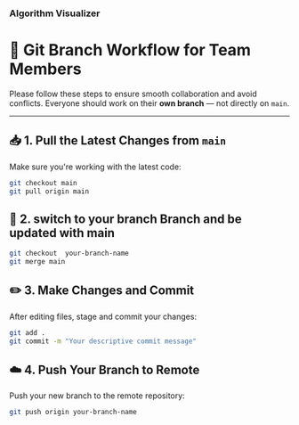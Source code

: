 ### Algorithm Visualizer
# 🚀 Git Branch Workflow for Team Members

Please follow these steps to ensure smooth collaboration and avoid conflicts. Everyone should work on their **own branch** — not directly on `main`.

---

## 📥 1. Pull the Latest Changes from `main`

Make sure you're working with the latest code:

```bash
git checkout main
git pull origin main
```

## 🌱 2. switch to your branch Branch and be updated with main
```bash
git checkout  your-branch-name
git merge main
```
## ✏️ 3. Make Changes and Commit
After editing files, stage and commit your changes:

```bash
git add .
git commit -m "Your descriptive commit message"
```
## ☁️ 4. Push Your Branch to Remote
Push your new branch to the remote repository:

```bash
git push origin your-branch-name
```